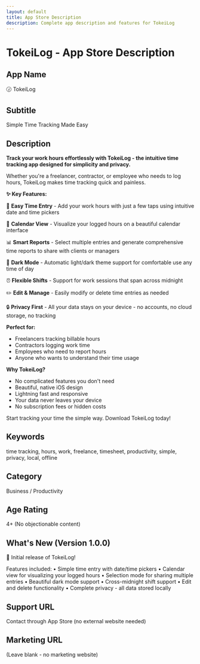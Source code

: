 ```yaml
---
layout: default
title: App Store Description
description: Complete app description and features for TokeiLog
---
```


# TokeiLog - App Store Description

## App Name
🕝 TokeiLog

## Subtitle
Simple Time Tracking Made Easy

## Description

**Track your work hours effortlessly with TokeiLog - the intuitive time tracking app designed for simplicity and privacy.**

Whether you're a freelancer, contractor, or employee who needs to log hours, TokeiLog makes time tracking quick and painless.

**✨ Key Features:**

📝 **Easy Time Entry** - Add your work hours with just a few taps using intuitive date and time pickers

📅 **Calendar View** - Visualize your logged hours on a beautiful calendar interface

📊 **Smart Reports** - Select multiple entries and generate comprehensive time reports to share with clients or managers

🌙 **Dark Mode** - Automatic light/dark theme support for comfortable use any time of day

⏰ **Flexible Shifts** - Support for work sessions that span across midnight

✏️ **Edit & Manage** - Easily modify or delete time entries as needed

🔒 **Privacy First** - All your data stays on your device - no accounts, no cloud storage, no tracking

**Perfect for:**
- Freelancers tracking billable hours
- Contractors logging work time
- Employees who need to report hours
- Anyone who wants to understand their time usage

**Why TokeiLog?**
- No complicated features you don't need
- Beautiful, native iOS design
- Lightning fast and responsive
- Your data never leaves your device
- No subscription fees or hidden costs

Start tracking your time the simple way. Download TokeiLog today!

## Keywords
time tracking, hours, work, freelance, timesheet, productivity, simple, privacy, local, offline

## Category
Business / Productivity

## Age Rating
4+ (No objectionable content)

## What's New (Version 1.0.0)
🎉 Initial release of TokeiLog!

Features included:
• Simple time entry with date/time pickers
• Calendar view for visualizing your logged hours
• Selection mode for sharing multiple entries
• Beautiful dark mode support
• Cross-midnight shift support
• Edit and delete functionality
• Complete privacy - all data stored locally

## Support URL
Contact through App Store (no external website needed)

## Marketing URL
(Leave blank - no marketing website) 